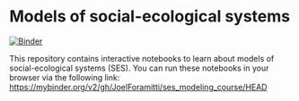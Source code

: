 # Models of social-ecological systems

[![Binder](https://mybinder.org/badge_logo.svg)](https://mybinder.org/v2/gh/JoelForamitti/ses_modeling_course/HEAD)

This repository contains interactive notebooks to learn about models of social-ecological systems (SES). You can run these notebooks in your browser via the following link: https://mybinder.org/v2/gh/JoelForamitti/ses_modeling_course/HEAD